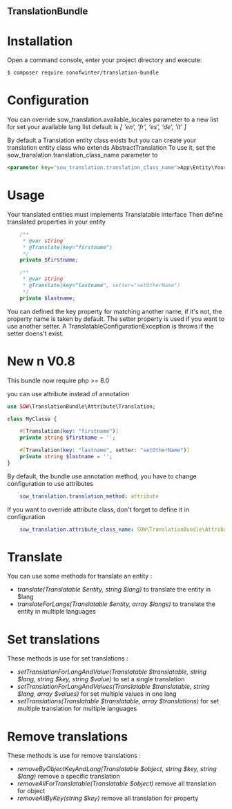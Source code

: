 TranslationBundle
-----------------

Installation
============

Open a command console, enter your project directory and execute:

```bash
$ composer require sonofwinter/translation-bundle
```

Configuration
=============

You can override sow_translation.available_locales parameter to a new list for set your available lang list
default is _[ 'en', 'fr', 'es', 'de', 'it' ]_

By default a Translation entity class exists but you can create your translation entity class who extends AbstractTranslation
To use it, set the sow_translation.translation_class_name parameter to
```xml
<parameter key="sow_translation.translation_class_name">App\Entity\YourTranslationClass</parameter>
```

Usage
=====

Your translated entities must implements Translatable interface
Then define translated properties in your entity

```php
    /**
     * @var string
     * @Translate(key="firstname")
     */
    private $firstname;

    /**
     * @var string
     * @Translate(key="lastname", setter="setOtherName")
     */
    private $lastname;
```

You can defined the key property for matching another name, if it's not, the property name is taken by default.
The setter property is used if you want to use another setter.
A TranslatableConfigurationException is throws if the setter doens't exist.


New n V0.8
==========

This bundle now require php >= 8.0

you can use attribute instead of annotation

```php
use SOW\TranslationBundle\Attribute\Translation;

class MyClasse {

    #[Translation(key: "firstname")]
    private string $firstname = '';

    #[Translation(key: "lastname", setter: "setOtherName")]
    private string $lastname = '';
}
```

By default, the bundle use annotation method, you have to change configuration to use attributes

```yaml
    sow_translation.translation_method: attribute
```

If you want to override attribute class, don't forget to define it in configuration

```yaml
    sow_translation.attribute_class_name: SOW\TranslationBundle\Attribute\Translation
```

Translate
=========

You can use some methods for translate an entity :

* _translate(Translatable $entity, string $lang)_ to translate the entity in $lang
* _translateForLangs(Translatable $entity, array $langs)_ to translate the entity in multiple languages

Set translations
================

These methods is use for set translations :

* _setTranslationForLangAndValue(Translatable $translatable, string $lang, string $key, string $value)_ to set a single translation
* _setTranslationForLangAndValues(Translatable $translatable, string $lang, array $values)_ for set multiple values in one lang
* _setTranslations(Translatable $translatable, array $translations)_ for set multiple translation for multiple languages

Remove translations
===================

These methods is use for remove translations :

* _removeByObjectKeyAndLang(Translatable $object, string $key, string $lang)_ remove a specific translation
* _removeAllForTranslatable(Translatable $object)_ remove all translation for object
* _removeAllByKey(string $key)_ remove all translation for property
